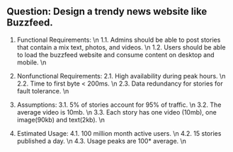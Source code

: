 ## Question: Design a trendy news website like Buzzfeed.   
1. Functional Requirements:   \n
   1.1. Admins should be able to post stories that contain a mix text, photos, and videos. \n
   1.2. Users should be able to load the buzzfeed website and consume content on desktop and mobile.   \n

2. Nonfunctional Requirements:
   2.1. High availability during peak hours.   \n
   2.2. Time to first byte < 200ms.   \n
   2.3. Data redundancy for stories for fault tolerance.   \n

3. Assumptions:
   3.1. 5% of stories account for 95% of traffic.   \n
   3.2. The average video is 10mb.   \n
   3.3. Each story has one video (10mb), one image(90kb) and text(2kb).   \n

4. Estimated Usage:
   4.1. 100 million month active users.   \n
   4.2. 15 stories published a day.   \n
   4.3. Usage peaks are 100* average.   \n
   
